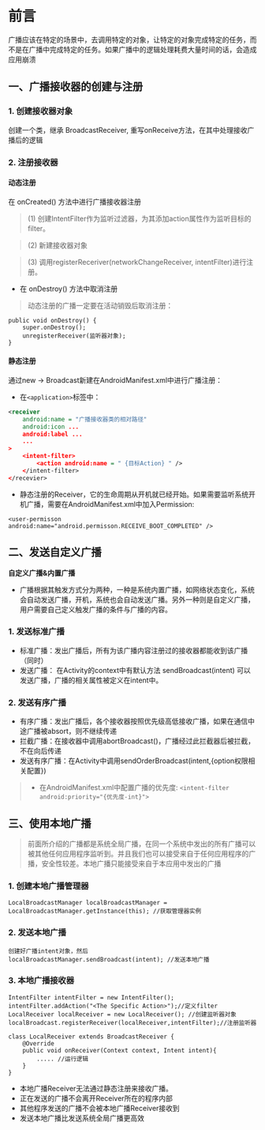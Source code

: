 # 前言 

广播应该在特定的场景中，去调用特定的对象，让特定的对象完成特定的任务，而
不是在广播中完成特定的任务。如果广播中的逻辑处理耗费大量时间的话，会造成应用崩溃

## 一、广播接收器的创建与注册

### 1. 创建接收器对象

  创建一个类，继承 BroadcastReceiver, 重写onReceive方法，在其中处理接收广播后的逻辑

### 2. 注册接收器

#### 动态注册

  在 onCreated() 方法中进行广播接收器注册
> (1) 创建IntentFilter作为监听过滤器，为其添加action属性作为监听目标的filter。

> (2) 新建接收器对象

> (3) 调用registerReceriver(networkChangeReceiver, intentFilter)进行注册。
- 在 onDestroy() 方法中取消注册
> 动态注册的广播一定要在活动销毁后取消注册：
```
public void onDestroy() {
    super.onDestroy();
    unregisterReceiver(监听器对象);
}
```

#### 静态注册

通过new -> Broadcast新建在AndroidManifest.xml中进行广播注册：

- 在`<application>`标签中：

```XML
<receiver
    android:name = "广播接收器类的相对路径"
    android:icon ...
    android:label ...
    ...
>
    <intent-filter>
        <action android:name = " {目标Action} " />
    </intent-filter>
</recevier>
```

- 静态注册的Receiver，它的生命周期从开机就已经开始。如果需要监听系统开机广播，需要在AndroidManifest.xml中加入Permission:
```
<user-permisson android:name="android.permisson.RECEIVE_BOOT_COMPLETED" />
```
## 二、发送自定义广播
**自定义广播&内置广播**
- 广播根据其触发方式分为两种，一种是系统内置广播，如网络状态变化，系统会自动发送广播，开机，系统也会自动发送广播。另外一种则是自定义广播，用户需要自己定义触发广播的条件与广播的内容。
### 1. 发送标准广播
- 标准广播：发出广播后，所有为该广播内容注册过的接收器都能收到该广播（同时）
- 发送广播： 在Activity的context中有默认方法 sendBroadcast(intent) 可以发送广播，广播的相关属性被定义在intent中。 
### 2. 发送有序广播
- 有序广播：发出广播后，各个接收器按照优先级高低接收广播，如果在通信中途广播被absort，则不继续传递
- 拦截广播：在接收器中调用abortBroadcast()，广播经过此拦截器后被拦截，不在向后传递
- 发送有序广播：在Activity中调用sendOrderBroadcast(intent,{option权限相关配置})
> * 在AndroidManifest.xml中配置广播的优先度:
>   `<intent-filter android:priority="{优先度-int}">`
## 三、使用本地广播
> 前面所介绍的广播都是系统全局广播，在同一个系统中发出的所有广播可以被其他任何应用程序监听到。并且我们也可以接受来自于任何应用程序的广播，安全性较差。本地广播只能接受来自于本应用中发出的广播

### 1. 创建本地广播管理器
```
LocalBroadcastManager localBroadcastManager = LocalBroadcastManager.getInstance(this); //获取管理器实例
```
### 2. 发送本地广播
```
创建好广播intent对象，然后
localBroadcastManager.sendBroadcast(intent); //发送本地广播
```
### 3. 本地广播接收器
```
IntentFilter intentFilter = new IntentFilter();
intentFilter.addAction("<The Specific Action>");//定义filter
LocalReceiver localReceiver = new LocalReceiver(); //创建监听器对象
localBroadcast.registerReceiver(localReceiver,intentFilter);//注册监听器

class LocalReceiver extends BroadcastReceiver {
    @Override
    public void onReceiver(Context context, Intent intent){
        ..... //运行逻辑
    }
}

```
+ 本地广播Receiver无法通过静态注册来接收广播。
+ 正在发送的广播不会离开Receiver所在的程序内部
+ 其他程序发送的广播不会被本地广播Receiver接收到
+ 发送本地广播比发送系统全局广播更高效
